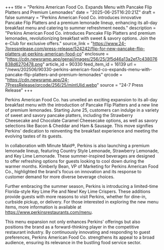 +++
title = "Perkins American Food Co. Expands Menu with Pancake Flip Platters and Premium Lemonades"
date = "2025-06-25T16:20:21Z"
draft = false
summary = "Perkins American Food Co. introduces innovative Pancake Flip Platters and a premium lemonade lineup, enhancing its all-day breakfast menu and catering to summer refreshment needs."
description = "Perkins American Food Co. introduces Pancake Flip Platters and premium lemonades, revolutionizing breakfast with sweet & savory options. Join the e-Club for exclusive offers."
source_link = "https://www.24-7pressrelease.com/press-release/524242/flip-for-new-pancake-flip-platters-at-perkins-american-food-co"
enclosure = "https://cdn.newsramp.app/genai/images/256/25/3f5d46a13a2ef7c438076838d6270478.png"
article_id = 90330
feed_item_id = 16139
url = "/news/202506/90330-perkins-american-food-co-expands-menu-with-pancake-flip-platters-and-premium-lemonades"
qrcode = "https://cdn.newsramp.app/24-7PressRelease/qrcode/256/25/mintUlid.webp"
source = "24-7 Press Release"
+++

<p>Perkins American Food Co. has unveiled an exciting expansion to its all-day breakfast menu with the introduction of Pancake Flip Platters and a new line of premium lemonades. Starting June 25, customers can indulge in a variety of sweet and savory pancake platters, including the Strawberry Cheesecake and Chocolate Caramel Cheesecake options, as well as savory selections like Bacon & Cheddar and Ham & Sausage. This move signifies Perkins' dedication to reinventing the breakfast experience and meeting the evolving tastes of its guests.</p><p>In collaboration with Minute Maid®, Perkins is also launching a premium lemonade lineup, featuring Country Style Lemonade, Strawberry Lemonade, and Key Lime Lemonade. These summer-inspired beverages are designed to offer refreshing options for guests looking to cool down during the warmer months. Kimberly Bean, VP of Marketing for Perkins American Food Co., highlighted the brand's focus on innovation and its response to customer demand for more diverse beverage choices.</p><p>Further embracing the summer season, Perkins is introducing a limited-time Florida-style Key Lime Pie and New! Key Lime Crispers. These additions provide guests with more reasons to visit Perkins, whether for dine-in, curbside pickup, or delivery. For those interested in exploring the new menu items, more information is available at <a href='https://www.perkinsrestaurants.com/menu' rel='nofollow' target='_blank'>https://www.perkinsrestaurants.com/menu</a>.</p><p>This menu expansion not only enhances Perkins' offerings but also positions the brand as a forward-thinking player in the competitive restaurant industry. By continuously innovating and responding to guest preferences, Perkins American Food Co. strengthens its appeal to a broad audience, ensuring its relevance in the bustling food service sector.</p>